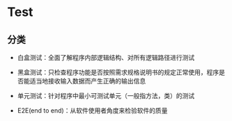 # Test

## 分类

- 白盒测试：全面了解程序内部逻辑结构、对所有逻辑路径进行测试
- 黑盒测试：只检查程序功能是否按照需求规格说明书的规定正常使用，程序是否能适当地接收输入数据而产生正确的输出信息

- 单元测试：针对程序中最小可测试单元（一般指方法，类）的测试
- E2E(end to end)：从软件使用者角度来检验软件的质量
